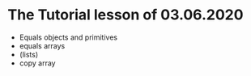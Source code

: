 # The Tutorial lesson of 03.06.2020

- Equals objects and primitives
- equals arrays
- (lists)
- copy array